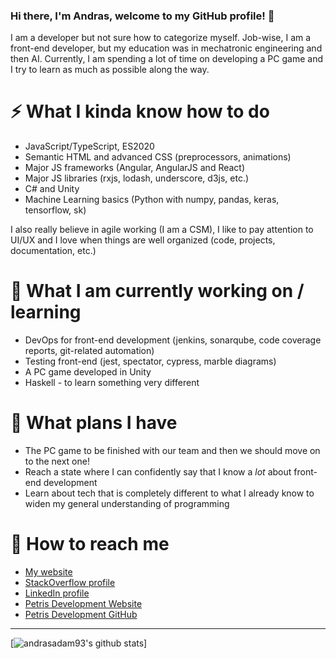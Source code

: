 ### Hi there, I'm Andras, welcome to my GitHub profile! 👋
I am a developer but not sure how to categorize myself. Job-wise, I am a front-end developer, but my education was in mechatronic engineering and then AI. Currently, I am spending a lot of time on developing a PC game and I try to learn as much as possible along the way.

# ⚡ What I kinda know how to do
- JavaScript/TypeScript, ES2020
- Semantic HTML and advanced CSS (preprocessors, animations)
- Major JS frameworks (Angular, AngularJS and React)
- Major JS libraries (rxjs, lodash, underscore, d3js, etc.)
- C# and Unity
- Machine Learning basics (Python with numpy, pandas, keras, tensorflow, sk)

I also really believe in agile working (I am a CSM), I like to pay attention to UI/UX and I love when things are well organized (code, projects, documentation, etc.)


# 🔭 What I am currently working on / learning
- DevOps for front-end development (jenkins, sonarqube, code coverage reports, git-related automation)
- Testing front-end (jest, spectator, cypress, marble diagrams)
- A PC game developed in Unity
- Haskell - to learn something very different

# 🌱 What plans I have
- The PC game to be finished with our team and then we should move on to the next one!
- Reach a state where I can confidently say that I know a *lot* about front-end development
- Learn about tech that is completely different to what I already know to widen my general understanding of programming

# 💬 How to reach me
- [My website](https://andrasadam.com)
- [StackOverflow profile](https://stackoverflow.com/users/3889571)
- [LinkedIn profile](https://linkedin.com/in/andrasadam93)
- [Petris Development Website](https://petris.dev)
- [Petris Development GitHub](https://github.com/petris-dev)

---
[![andrasadam93's github stats](https://github-readme-stats.vercel.app/api?username=andrasadam93&theme=synthwave)]
